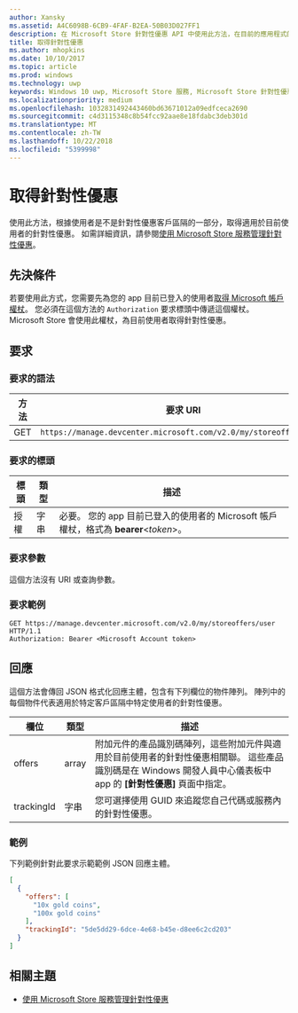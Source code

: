 ```yaml
---
author: Xansky
ms.assetid: A4C6098B-6CB9-4FAF-B2EA-50B03D027FF1
description: 在 Microsoft Store 針對性優惠 API 中使用此方法，在目前的應用程式的內容中，取得適用於目前使用者的針對性優惠。
title: 取得針對性優惠
ms.author: mhopkins
ms.date: 10/10/2017
ms.topic: article
ms.prod: windows
ms.technology: uwp
keywords: Windows 10 uwp, Microsoft Store 服務, Microsoft Store 針對性優惠 API, 取得針對性優惠
ms.localizationpriority: medium
ms.openlocfilehash: 1032831492443460bd63671012a09edfceca2690
ms.sourcegitcommit: c4d3115348c8b54fcc92aae8e18fdabc3deb301d
ms.translationtype: MT
ms.contentlocale: zh-TW
ms.lasthandoff: 10/22/2018
ms.locfileid: "5399998"
---
```

# <a name="get-targeted-offers"></a>取得針對性優惠

使用此方法，根據使用者是不是針對性優惠客戶區隔的一部分，取得適用於目前使用者的針對性優惠。 如需詳細資訊，請參閱[使用 Microsoft Store 服務管理針對性優惠](manage-targeted-offers-using-windows-store-services.md)。

## <a name="prerequisites"></a>先決條件

若要使用此方式，您需要先為您的 app 目前已登入的使用者[取得 Microsoft 帳戶權杖](manage-targeted-offers-using-windows-store-services.md#obtain-a-microsoft-account-token)。 您必須在這個方法的 ```Authorization``` 要求標頭中傳遞這個權杖。 Microsoft Store 會使用此權杖，為目前使用者取得針對性優惠。

## <a name="request"></a>要求


### <a name="request-syntax"></a>要求的語法

| 方法 | 要求 URI                                                                |
|--------|----------------------------------------------------------------------------|
| GET    | ```https://manage.devcenter.microsoft.com/v2.0/my/storeoffers/user``` |


### <a name="request-header"></a>要求的標頭

| 標頭        | 類型   | 描述  |
|---------------|--------|--------------|
| 授權 | 字串 | 必要。 您的 app 目前已登入的使用者的 Microsoft 帳戶權杖，格式為 **bearer**&lt;*token*&gt;。 |


### <a name="request-parameters"></a>要求參數

這個方法沒有 URI 或查詢參數。

### <a name="request-example"></a>要求範例

```syntax
GET https://manage.devcenter.microsoft.com/v2.0/my/storeoffers/user HTTP/1.1
Authorization: Bearer <Microsoft Account token>
```

## <a name="response"></a>回應

這個方法會傳回 JSON 格式化回應主體，包含有下列欄位的物件陣列。 陣列中的每個物件代表適用於特定客戶區隔中特定使用者的針對性優惠。

| 欄位      | 類型   | 描述         |
|------------|--------|------------------|
| offers      | array  | 附加元件的產品識別碼陣列，這些附加元件與適用於目前使用者的針對性優惠相關聯。 這些產品識別碼是在 Windows 開發人員中心儀表板中 app 的 **\[針對性優惠\]** 頁面中指定。            |
| trackingId  | 字串 | 您可選擇使用 GUID 來追蹤您自己代碼或服務內的針對性優惠。 |


### <a name="example"></a>範例

下列範例針對此要求示範範例 JSON 回應主體。

```json
[
  {
    "offers": [
      "10x gold coins",
      "100x gold coins"
    ],
    "trackingId": "5de5dd29-6dce-4e68-b45e-d8ee6c2cd203"
  }
]
```

## <a name="related-topics"></a>相關主題

* [使用 Microsoft Store 服務管理針對性優惠](manage-targeted-offers-using-windows-store-services.md)

 

 
